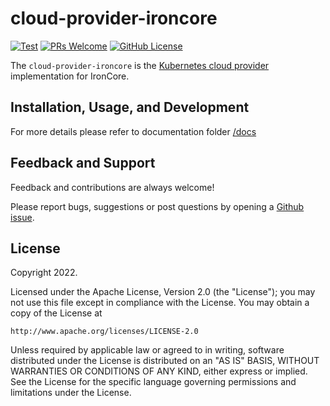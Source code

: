 # cloud-provider-ironcore

[![Test](https://github.com/ironcore-dev/cloud-provider-ironcore/actions/workflows/test.yml/badge.svg)](https://github.com/ironcore-dev/ceph-provider/actions/workflows/test.yml)
[![PRs Welcome](https://img.shields.io/badge/PRs-welcome-brightgreen.svg?style=flat-square)](https://makeapullrequest.com)
[![GitHub License](https://img.shields.io/static/v1?label=License&message=Apache-2.0&color=blue&style=flat-square)](LICENSE)

The `cloud-provider-ironcore` is the [Kubernetes cloud provider](https://github.com/kubernetes/cloud-provider) implementation for IronCore.

## Installation, Usage, and Development

For more details please refer to documentation folder  [/docs](https://github.com/ironcore-dev/cloud-provider-ironcore/tree/main/docs)

## Feedback and Support

Feedback and contributions are always welcome!

Please report bugs, suggestions or post questions by opening a [Github issue](https://github.com/ironcore-dev/cloud-provider-ironcore/issues).

## License

Copyright 2022.

Licensed under the Apache License, Version 2.0 (the "License");
you may not use this file except in compliance with the License.
You may obtain a copy of the License at

    http://www.apache.org/licenses/LICENSE-2.0

Unless required by applicable law or agreed to in writing, software
distributed under the License is distributed on an "AS IS" BASIS,
WITHOUT WARRANTIES OR CONDITIONS OF ANY KIND, either express or implied.
See the License for the specific language governing permissions and
limitations under the License.